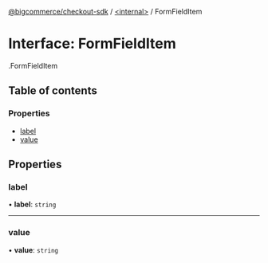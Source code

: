 [@bigcommerce/checkout-sdk](../README.md) / [<internal\>](../modules/internal_.md) / FormFieldItem

# Interface: FormFieldItem

[<internal>](../modules/internal_.md).FormFieldItem

## Table of contents

### Properties

- [label](internal_.FormFieldItem.md#label)
- [value](internal_.FormFieldItem.md#value)

## Properties

### label

• **label**: `string`

___

### value

• **value**: `string`
